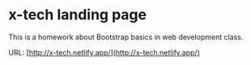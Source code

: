 # x-tech landing page

This is a homework about Bootstrap basics in web development class.

URL: [http://x-tech.netlify.app/](http://x-tech.netlify.app/)
